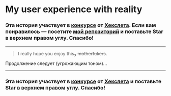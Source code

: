# My user experience with reality
### Эта история участвует в [конкурсе](http://mystory.hexlet.io/) от [Хекслета](https://ru.hexlet.io/). Если вам понравилось — посетите [мой репозиторий](https://github.com/keineahnungta/our-stories/blob/master/stories/AAAAAA.md) и поставьте Star в верхнем правом углу. Спасибо!

---

> I really hope you enjoy thisو ~~motherfukers~~.


Продолжение следует (угрожающим тоном)...
 
---
### Эта история участвует в [конкурсе](http://mystory.hexlet.io/) от [Хекслета](hhttps://github.com/keineahnungta/our-stories/blob/master/stories/AAAAAA.md) и поставьте Star в верхнем правом углу. Спасибо!
